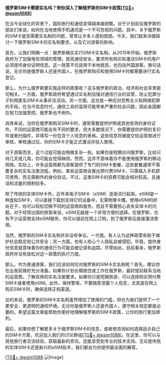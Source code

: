 **俄罗斯SIM卡需要实名吗？带你深入了解俄罗斯的SIM卡政策[[TG💪+ @esim1088](https://t.me/s/esim1088)]**

在当今全球化的背景下，国际旅行和通信变得越来越频繁。对于计划前往俄罗斯的朋友们来说，如何在当地使用手机通讯是一个不可忽视的问题。其中，关于俄罗斯的SIM卡是否需要实名制的问题，常常让许多人感到困惑。今天，我们就来详细探讨一下俄罗斯SIM卡的实名制要求，以及它对游客的影响。

首先，让我们明确一点：俄罗斯确实实行SIM卡实名制。从2015年开始，俄罗斯政府为了加强电信领域的管理，提高通信安全，要求所有购买和激活SIM卡的用户必须提供身份证明信息。这一政策不仅适用于本地居民，也包括外国游客。换句话说，无论你是俄罗斯人还是外国人，在俄罗斯购买和使用SIM卡时都需要进行实名登记。

那么，为什么俄罗斯要实施这样的政策呢？这与俄罗斯的政治、经济和社会背景密切相关。一方面，俄罗斯政府希望通过实名制加强对通信行业的监管，防止犯罪分子利用匿名SIM卡从事非法活动。另一方面，这也是一种应对恐怖主义和网络犯罪的手段。在当今信息时代，通信工具的滥用可能带来严重的社会问题，因此各国都在努力加强管控。俄罗斯也不例外。

具体来说，当你在俄罗斯购买SIM卡时，通常需要提供护照或其他有效的身份证件。不同的运营商可能会有不同的要求，但大多数情况下，你需要提供护照的复印件或者扫描件，并填写一份包含个人信息的表格。这些信息将被提交给运营商进行审核，审核通过后，你的SIM卡才能正式激活并投入使用。

对于游客而言，这个过程可能会稍微复杂一些。如果你是短期访问俄罗斯，比如只待几天或几周，你可能会觉得麻烦。然而，这并不意味着你不能使用俄罗斯的移动网络。实际上，许多运营商都为游客提供了专门的SIM卡套餐，这些套餐通常不需要复杂的实名注册流程。例如，某些运营商会推出预付费SIM卡，只需插入手机即可使用，而无需额外的身份验证。不过，这类SIM卡的资费可能会相对较高，且通话和流量的限制较多。

除了传统的实体SIM卡外，近年来电子SIM卡（eSIM）逐渐流行起来。eSIM是一种虚拟SIM卡，可以直接下载到支持它的设备中，无需物理卡槽。使用eSIM的好处在于，你可以轻松切换不同的运营商和服务，而且不需要担心丢失实体卡的问题。对于经常出国的旅客来说，eSIM无疑是一个非常方便的选择。在俄罗斯，也有不少运营商支持eSIM服务，你可以提前在网上订购，到了俄罗斯后直接激活使用。

当然，俄罗斯的SIM卡实名制并非没有争议。一方面，有人认为这种政策有助于维护社会稳定和公共安全；另一方面，也有人担心个人隐私会被侵犯。毕竟，提供身份信息就意味着你的通信行为可能会被记录和追踪。尽管如此，目前看来，俄罗斯政府并没有放松对这一政策的执行力度。

那么，作为普通游客，我们应该如何应对俄罗斯的SIM卡实名制呢？首先，建议你在出发前做好充分准备。如果你计划长期居住或工作在俄罗斯，最好提前联系当地的运营商，了解具体的实名注册要求。如果你只是短期旅游，可以选择购买预付费SIM卡或者使用eSIM。此外，保持警惕，不要随意泄露个人信息，尤其是在网上购买SIM卡时，确保选择正规渠道。

总的来说，俄罗斯的SIM卡实名制虽然增加了使用的门槛，但也为我们提供了一个更安全、更透明的通信环境。无论你是俄罗斯人还是外国人，遵守相关规定都是必要的。希望这篇文章能帮助你更好地理解俄罗斯的SIM卡政策，让你的旅行更加顺利。

最后，如果你想了解更多关于俄罗斯SIM卡的信息，或者想咨询如何选择适合自己的SIM卡方案，欢迎加入我们的讨论群组[[TG💪+ @esim1088](https://t.me/s/esim1088)]。在这里，你可以与其他旅行者交流经验，获取最新的资讯，还能享受到专业的技术支持。无论是传统的实体SIM卡还是新兴的eSIM技术，我们都会为你提供最全面的解答。

[[TG💪+ @esim1088](https://t.me/s/esim1088) ![Image](https://i.postimg.cc/4NQfJmqS/Snipaste-2025-05-13-00-14-12.png)]